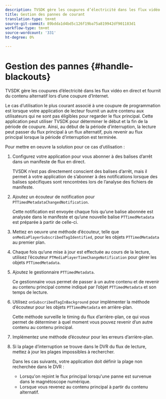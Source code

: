 ```yaml
---
description: TVSDK gère les coupures d’électricité dans les flux vidéo en direct et fournit du contenu alternatif lors d’une coupure d’Internet.
title: Gestion des pannes de courant
translation-type: tm+mt
source-git-commit: 89bdda1d4bd5c126f19ba75a819942df901183d1
workflow-type: tm+mt
source-wordcount: '331'
ht-degree: 0%

---
```



# Gestion des pannes {#handle-blackouts}

TVSDK gère les coupures d’électricité dans les flux vidéo en direct et fournit du contenu alternatif lors d’une coupure d’Internet.

Le cas d’utilisation le plus courant associé à une coupure de programmation est lorsque votre application de lecteur fournit un autre contenu aux utilisateurs qui ne sont pas éligibles pour regarder le flux principal. Cette application peut utiliser TVSDK pour déterminer le début et la fin de la période de coupure. Ainsi, au début de la période d’interruption, la lecture peut passer du flux principal à un flux alternatif, puis revenir au flux principal lorsque la période d’interruption est terminée.

Pour mettre en oeuvre la solution pour ce cas d’utilisation :

1. Configurez votre application pour vous abonner à des balises d’arrêt dans un manifeste de flux en direct.

   TVSDK n’est pas directement conscient des balises d’arrêt, mais il permet à votre application de s’abonner à des notifications lorsque des balises spécifiques sont rencontrées lors de l’analyse des fichiers de manifeste.
1. Ajoutez un écouteur de notification pour `PTTimedMetadataChangedNotification`.

   Cette notification est envoyée chaque fois qu’une balise abonnée est analysée dans le manifeste et qu’une nouvelle balise `PTTimedMetadata` est préparée à partir de celle-ci.

1. Mettez en oeuvre une méthode d’écouteur, telle que `onMediaPlayerSubscribedTagIdentified`, pour les objets `PTTimedMetadata` au premier plan.

1. Chaque fois qu’une mise à jour est effectuée au cours de la lecture, utilisez l’écouteur `PTMediaPlayerTimeChangeNotification` pour gérer les objets `PTTimedMetadata`.

1. Ajoutez le gestionnaire `PTTimedMetadata`.

   Ce gestionnaire vous permet de passer à un autre contenu et de revenir au contenu principal comme indiqué par l’objet `PTTimedMetadata` et son temps de lecture.

1. Utilisez `onSubscribedTagInBackground` pour implémenter la méthode d’écouteur pour les objets `PTTimedMetadata` en arrière-plan.

   Cette méthode surveille le timing du flux d’arrière-plan, ce qui vous permet de déterminer à quel moment vous pouvez revenir d’un autre contenu au contenu principal.

1. Implémentez une méthode d’écouteur pour les erreurs d’arrière-plan.
1. Si la plage d’interruption se trouve dans le DVR du flux de lecture, mettez à jour les plages impossibles à rechercher.

   Dans les cas suivants, votre application doit définir la plage non recherchée dans le DVR :

   * Lorsqu&#39;on rejoint le flux principal lorsqu&#39;une panne est survenue dans le magnétoscope numérique.
   * Lorsque vous revenez au contenu principal à partir du contenu alternatif.